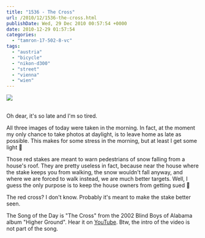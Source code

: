 ```yaml
---
title: "1536 - The Cross"
url: /2010/12/1536-the-cross.html
publishDate: Wed, 29 Dec 2010 00:57:54 +0000
date: 2010-12-29 01:57:54
categories: 
  - "tamron-17-502-8-vc"
tags: 
  - "austria"
  - "bicycle"
  - "nikon-d300"
  - "street"
  - "vienna"
  - "wien"
---
```

<div class="container">
<div class="center"><a target="_blank" href="https://d25zfm9zpd7gm5.cloudfront.net/1200x1200/2010/20101228_083642_ps.jpg"><img src="https://d25zfm9zpd7gm5.cloudfront.net/0600x0600/2010/20101228_083642_ps.jpg" /></a></div>
</div>
<br />

Oh dear, it's so late and I'm so tired.

<a target="_blank" href="https://d25zfm9zpd7gm5.cloudfront.net/1200x1200/2010/20101228_083222_ps.jpg"><img style="margin: 0pt 10px 0pt 0px; float: left;" src="https://d25zfm9zpd7gm5.cloudfront.net/0150x0150/2010/20101228_083222_ps.jpg" alt="" border="0" /></a> All three images of today were taken in the morning. In fact, at the moment my only chance to take photos at daylight, is to leave home as late as possible. This makes for some stress in the morning, but at least I get some light 🙂

<a target="_blank" href="https://d25zfm9zpd7gm5.cloudfront.net/1200x1200/2010/20101228_084215_ps.jpg"><img style="margin: 0pt 0px 0pt 10px; float: right;" src="https://d25zfm9zpd7gm5.cloudfront.net/0150x0150/2010/20101228_084215_ps.jpg" alt="" border="0" /></a> Those red stakes are meant to warn pedestrians of snow falling from a house's roof. They are pretty useless in fact, because near the house where the stake keeps you from walking, the snow wouldn't fall anyway, and where we are forced to walk instead, we are much better targets. Well, I guess the only purpose is to keep the house owners from getting sued 🙂

 The red cross? I don't know. Probably it's meant to make the stake better seen.

The Song of the Day is "The Cross" from the 2002 Blind Boys of Alabama album "Higher Ground". Hear it on <a target="_blank" href="http://www.youtube.com/watch?v=lhUYATv1eR0">YouTube</a>. Btw, the intro of the video is not part of the song.


